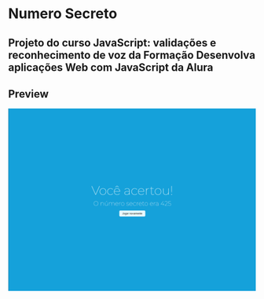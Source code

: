 # Numero Secreto
## Projeto do curso JavaScript: validações e reconhecimento de voz da Formação Desenvolva aplicações Web com JavaScript da Alura

## Preview
![preview.png](./assets/preview.png)